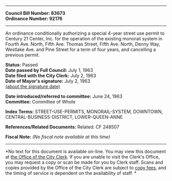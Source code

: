 * * * * *  
  
**Council Bill Number: [](#h0)[](#h2)83673**   
**Ordinance Number: 92176**  
  
* * * * *  
  
An ordinance conditionally authorizing a special 4-year street use permit to Century 21 Center, Inc. for the operation of the existing monorail system in Fourth Ave. North, Fifth Ave. Thomas Street, Fifth Ave. North, Denny Way, Westlake Ave. and Pine Street for a term of four years, and cancelling a previous permit.  
  
**Status:** Passed   
**Date passed by Full Council:** July 1, 1963   
**Date filed with the City Clerk:** July 2, 1963   
**Date of Mayor's signature:** July 2, 1963   
[(about the signature date)](/~public/approvaldate.htm)   
  
  
**Date introduced/referred to committee:** June 24, 1963   
**Committee:** Committee of Whole   
  
**Index Terms:** STREET-USE-PERMITS, MONORAIL-SYSTEM, DOWNTOWN, CENTRAL-BUSINESS-DISTRICT, LOWER-QUEEN-ANNE  
  
**References/Related Documents:** Related: CF 248507  
  
**Fiscal Note:** *(No fiscal note available at this time)*  
  
* * * * *  
  
*No text for this document is available on-line. You may view this document at [the Office of the City Clerk](http://www.seattle.gov/leg/clerk/contactUs.htm). If you are unable to visit the Clerk's Office, you may request a copy or scan be made for you by Clerk staff. Scans and copies provided by the Office of the City Clerk are subject to [copy fees](http://clerk.seattle.gov/~public/clerkfees.htm), and the timing of service is dependent on the availability of staff. *  
  
  
